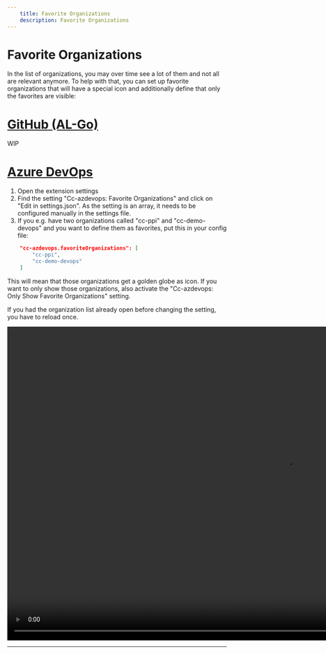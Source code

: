```yaml
---
    title: Favorite Organizations
    description: Favorite Organizations
---
```


# Favorite Organizations

In the list of organizations, you may over time see a lot of them and not all are relevant anymore. To help with that, you can set up favorite organizations that will have a special icon and additionally define that only the favorites are visible:

# [**GitHub (AL-Go)**](#tab/github)
WIP

# [**Azure DevOps**](#tab/azdevops)

1. Open the extension settings
1. Find the setting "Cc-azdevops: Favorite Organizations" and click on "Edit in settings.json". As the setting is an array, it needs to be configured manually in the settings file.
1. If you e.g. have two organizations called "cc-ppi" and "cc-demo-devops" and you want to define them as favorites, put this in your config file:

```json
    "cc-azdevops.favoriteOrganizations": [
        "cc-ppi",
        "cc-demo-devops"
    ]
```

This will mean that those organizations get a golden globe as icon. If you want to only show those organizations, also activate the "Cc-azdevops: Only Show Favorite Organizations" setting.

If you had the organization list already open before changing the setting, you have to reload once.

<video width="1280px" height="720px" controls>
  <source src="../media/vsce-favorite-orgs.mp4" type="video/mp4">
  Your browser does not support the video tag.
</video>

---